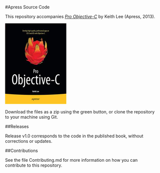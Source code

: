 #Apress Source Code

This repository accompanies [*Pro Objective-C*](http://www.apress.com/9781430250500) by Keith Lee (Apress, 2013).

![Cover image](9781430250500.jpg)

Download the files as a zip using the green button, or clone the repository to your machine using Git.

##Releases

Release v1.0 corresponds to the code in the published book, without corrections or updates.

##Contributions

See the file Contributing.md for more information on how you can contribute to this repository.
